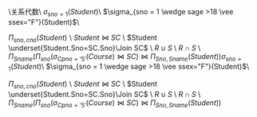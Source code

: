 \\关系代数\\
$\sigma_{sno = 1}(Student)$\\
$\sigma_{sno = 1 \wedge sage >18 \vee ssex="F"}(Student)$\\

$\Pi_{sno,cno}(Student)$
\\
$Student \Join SC$
\\
$Student \underset{Student.Sno=SC.Sno}\Join  SC$
\\
$R \cup S$
\\
$R \cap S$
\\
$\Pi_{Sname}(\Pi_{sno}(\sigma_{Cpno='5'}(Course)\Join SC)\Join \Pi_{Sno,Sname}(Student))$$\sigma_{sno = 1}(Student)$\\
$\sigma_{sno = 1 \wedge sage >18 \vee ssex="F"}(Student)$\\

$\Pi_{sno,cno}(Student)$
\\
$Student \Join SC$
\\
$Student \underset{Student.Sno=SC.Sno}\Join  SC$
\\
$R \cup S$
\\
$R \cap S$
\\
$\Pi_{Sname}(\Pi_{sno}(\sigma_{Cpno='5'}(Course)\Join SC)\Join \Pi_{Sno,Sname}(Student))$